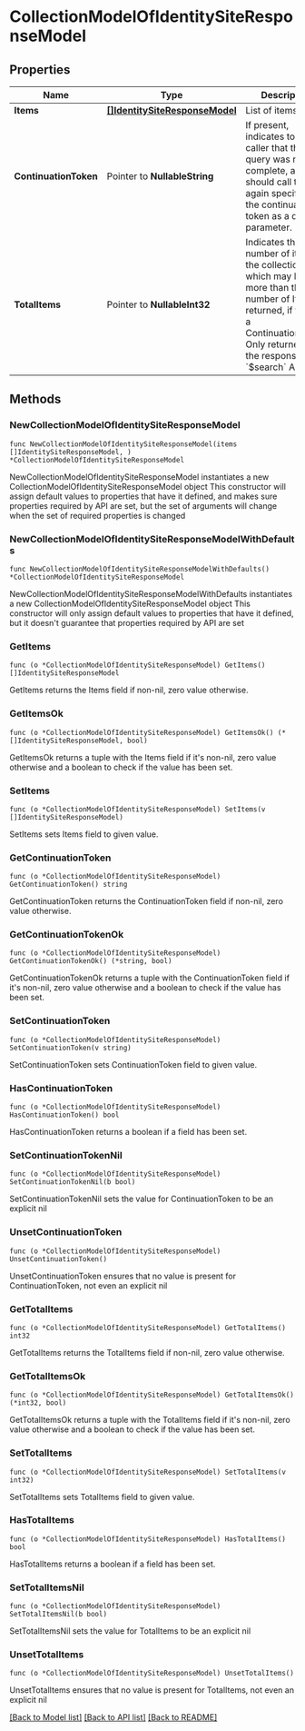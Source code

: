 # CollectionModelOfIdentitySiteResponseModel

## Properties

Name | Type | Description | Notes
------------ | ------------- | ------------- | -------------
**Items** | [**[]IdentitySiteResponseModel**](IdentitySiteResponseModel.md) | List of items. | 
**ContinuationToken** | Pointer to **NullableString** | If present, indicates to the caller that the query was not complete, and they should call the API again specifying the continuation token as a query parameter. | [optional] 
**TotalItems** | Pointer to **NullableInt32** | Indicates the total number of items in the collection, which may be more than the number of Items returned, if there is a ContinuationToken.  Only returned in the response to &#x60;$search&#x60; APIs. | [optional] 

## Methods

### NewCollectionModelOfIdentitySiteResponseModel

`func NewCollectionModelOfIdentitySiteResponseModel(items []IdentitySiteResponseModel, ) *CollectionModelOfIdentitySiteResponseModel`

NewCollectionModelOfIdentitySiteResponseModel instantiates a new CollectionModelOfIdentitySiteResponseModel object
This constructor will assign default values to properties that have it defined,
and makes sure properties required by API are set, but the set of arguments
will change when the set of required properties is changed

### NewCollectionModelOfIdentitySiteResponseModelWithDefaults

`func NewCollectionModelOfIdentitySiteResponseModelWithDefaults() *CollectionModelOfIdentitySiteResponseModel`

NewCollectionModelOfIdentitySiteResponseModelWithDefaults instantiates a new CollectionModelOfIdentitySiteResponseModel object
This constructor will only assign default values to properties that have it defined,
but it doesn't guarantee that properties required by API are set

### GetItems

`func (o *CollectionModelOfIdentitySiteResponseModel) GetItems() []IdentitySiteResponseModel`

GetItems returns the Items field if non-nil, zero value otherwise.

### GetItemsOk

`func (o *CollectionModelOfIdentitySiteResponseModel) GetItemsOk() (*[]IdentitySiteResponseModel, bool)`

GetItemsOk returns a tuple with the Items field if it's non-nil, zero value otherwise
and a boolean to check if the value has been set.

### SetItems

`func (o *CollectionModelOfIdentitySiteResponseModel) SetItems(v []IdentitySiteResponseModel)`

SetItems sets Items field to given value.


### GetContinuationToken

`func (o *CollectionModelOfIdentitySiteResponseModel) GetContinuationToken() string`

GetContinuationToken returns the ContinuationToken field if non-nil, zero value otherwise.

### GetContinuationTokenOk

`func (o *CollectionModelOfIdentitySiteResponseModel) GetContinuationTokenOk() (*string, bool)`

GetContinuationTokenOk returns a tuple with the ContinuationToken field if it's non-nil, zero value otherwise
and a boolean to check if the value has been set.

### SetContinuationToken

`func (o *CollectionModelOfIdentitySiteResponseModel) SetContinuationToken(v string)`

SetContinuationToken sets ContinuationToken field to given value.

### HasContinuationToken

`func (o *CollectionModelOfIdentitySiteResponseModel) HasContinuationToken() bool`

HasContinuationToken returns a boolean if a field has been set.

### SetContinuationTokenNil

`func (o *CollectionModelOfIdentitySiteResponseModel) SetContinuationTokenNil(b bool)`

 SetContinuationTokenNil sets the value for ContinuationToken to be an explicit nil

### UnsetContinuationToken
`func (o *CollectionModelOfIdentitySiteResponseModel) UnsetContinuationToken()`

UnsetContinuationToken ensures that no value is present for ContinuationToken, not even an explicit nil
### GetTotalItems

`func (o *CollectionModelOfIdentitySiteResponseModel) GetTotalItems() int32`

GetTotalItems returns the TotalItems field if non-nil, zero value otherwise.

### GetTotalItemsOk

`func (o *CollectionModelOfIdentitySiteResponseModel) GetTotalItemsOk() (*int32, bool)`

GetTotalItemsOk returns a tuple with the TotalItems field if it's non-nil, zero value otherwise
and a boolean to check if the value has been set.

### SetTotalItems

`func (o *CollectionModelOfIdentitySiteResponseModel) SetTotalItems(v int32)`

SetTotalItems sets TotalItems field to given value.

### HasTotalItems

`func (o *CollectionModelOfIdentitySiteResponseModel) HasTotalItems() bool`

HasTotalItems returns a boolean if a field has been set.

### SetTotalItemsNil

`func (o *CollectionModelOfIdentitySiteResponseModel) SetTotalItemsNil(b bool)`

 SetTotalItemsNil sets the value for TotalItems to be an explicit nil

### UnsetTotalItems
`func (o *CollectionModelOfIdentitySiteResponseModel) UnsetTotalItems()`

UnsetTotalItems ensures that no value is present for TotalItems, not even an explicit nil

[[Back to Model list]](../README.md#documentation-for-models) [[Back to API list]](../README.md#documentation-for-api-endpoints) [[Back to README]](../README.md)


